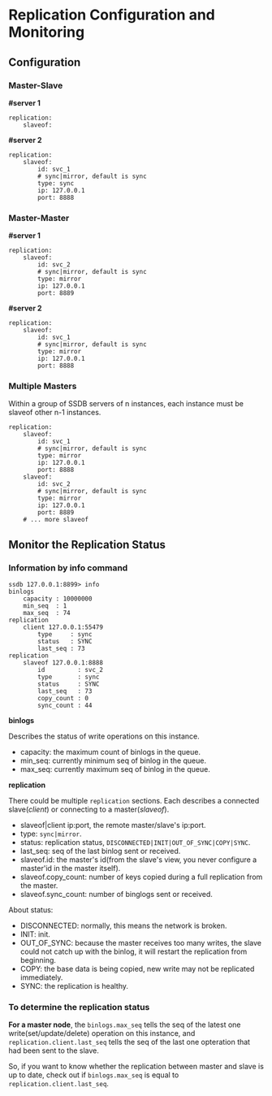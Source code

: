 # Replication Configuration and Monitoring

## Configuration
### Master-Slave

__#server 1__

```
replication:
	slaveof:
```

__#server 2__

```
replication:
	slaveof:
		id: svc_1
		# sync|mirror, default is sync
		type: sync
		ip: 127.0.0.1
		port: 8888
```

### Master-Master

__#server 1__

```
replication:
	slaveof:
		id: svc_2
		# sync|mirror, default is sync
		type: mirror
		ip: 127.0.0.1
		port: 8889
```

__#server 2__

```
replication:
	slaveof:
		id: svc_1
		# sync|mirror, default is sync
		type: mirror
		ip: 127.0.0.1
		port: 8888
```

### Multiple Masters

Within a group of SSDB servers of n instances, each instance must be slaveof other n-1 instances.

```
replication:
	slaveof:
		id: svc_1
		# sync|mirror, default is sync
		type: mirror
		ip: 127.0.0.1
		port: 8888
	slaveof:
		id: svc_2
		# sync|mirror, default is sync
		type: mirror
		ip: 127.0.0.1
		port: 8889
	# ... more slaveof
```

## Monitor the Replication Status

### Information by info command

	ssdb 127.0.0.1:8899> info
	binlogs
        capacity : 10000000
        min_seq  : 1
        max_seq  : 74
	replication
	    client 127.0.0.1:55479
	        type     : sync
	        status   : SYNC
	        last_seq : 73
	replication
	    slaveof 127.0.0.1:8888
	        id         : svc_2
	        type       : sync
	        status     : SYNC
	        last_seq   : 73
	        copy_count : 0
	        sync_count : 44

__binlogs__

Describes the status of write operations on this instance.

* capacity: the maximum count of binlogs in the queue.
* min_seq: currently minimum seq of binlog in the queue.
* max_seq: currently maximum seq of binlog in the queue.

__replication__

There could be multiple `replication` sections. Each describes a connected slave(*client*) or connecting to a master(*slaveof*).

* slaveof|client ip:port, the remote master/slave's ip:port.
* type: `sync|mirror`.
* status: replication status, `DISCONNECTED|INIT|OUT_OF_SYNC|COPY|SYNC`.
* last_seq: seq of the last binlog sent or received.
* slaveof.id: the master's id(from the slave's view, you never configure a master'id in the master itself).
* slaveof.copy_count: number of keys copied during a full replication from the master.
* slaveof.sync_count: number of binglogs sent or received.

About status:

* DISCONNECTED: normally, this means the network is broken.
* INIT: init.
* OUT_OF_SYNC: because the master receives too many writes, the slave could not catch up with the binlog, it will restart the replication from beginning.
* COPY: the base data is being copied, new write may not be replicated immediately.
* SYNC: the replication is healthy.

### To determine the replication status

__For a master node__, the `binlogs.max_seq` tells the seq of the latest one write(set/update/delete) operation on this instance, and `replication.client.last_seq` tells the seq of the last one opteration that had been sent to the slave.

So, if you want to know whether the replication between master and slave is up to date, check out if `binlogs.max_seq` is equal to `replication.client.last_seq`.

